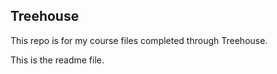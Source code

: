 ## Treehouse

This repo is for my course files completed through Treehouse.

This is the readme file.
